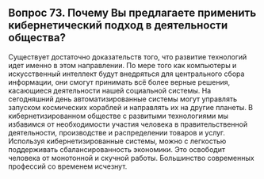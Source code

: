 ## Вопрос 73. Почему Вы предлагаете применить кибернетический подход в деятельности общества?

Существует достаточно доказательств того, что развитие технологий идет именно в этом направлении. По мере того как компьютеры и искусственный интеллект будут внедряться для центрального сбора информации, они смогут принимать всё более верные решения, касающиеся деятельности нашей социальной системы. На сегодняшний день автоматизированные системы могут управлять запуском космических кораблей и направлять их на другие планеты. В кибернетизированном обществе с развитыми технологиями мы избавимся от необходимости участия человека в правительственной деятельности, производстве и распределении товаров и услуг. Используя кибернетизированные системы, можно с легкостью поддерживать сбалансированность экономики. Это освободит человека от монотонной и скучной работы. Большинство современных профессий со временем исчезнут.